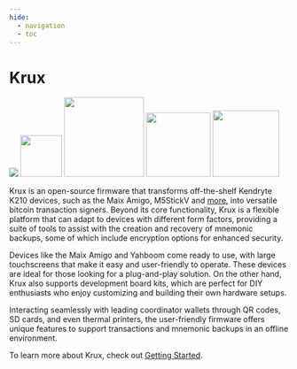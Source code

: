 ```yaml
---
hide:
  - navigation
  - toc
---
```

# Krux
<img src="img/maixpy_amigo/logo-150.png">
<img src="img/maixpy_m5stickv/logo-125.png" width="75">
<img src="img/maixpy_dock/logo-151.png" width="144">
<img src="img/maixpy_yahboom/logo-156.png" width="116">
<img src="img/maixpy_cube/logo-200.png" width="120">

Krux is an open-source firmware that transforms off-the-shelf Kendryte K210 devices, such as the Maix Amigo, M5StickV and [more](parts.md), into versatile bitcoin transaction signers. Beyond its core functionality, Krux is a flexible platform that can adapt to devices with different form factors, providing a suite of tools to assist with the creation and recovery of mnemonic backups, some of which include encryption options for enhanced security.

Devices like the Maix Amigo and Yahboom come ready to use, with large touchscreens that make it easy and user-friendly to operate. These devices are ideal for those looking for a plug-and-play solution. On the other hand, Krux also supports development board kits, which are perfect for DIY enthusiasts who enjoy customizing and building their own hardware setups.

Interacting seamlessly with leading coordinator wallets through QR codes, SD cards, and even thermal printers, the user-friendly firmware offers unique features to support transactions and mnemonic backups in an offline environment.

To learn more about Krux, check out [Getting Started](getting-started/index.md).
